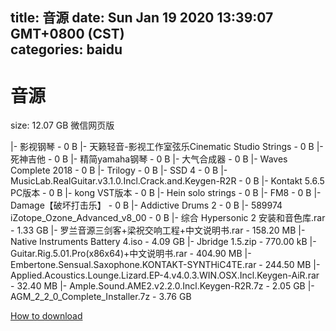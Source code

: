
title: 音源
date: Sun Jan 19 2020 13:39:07 GMT+0800 (CST)    
categories: baidu
---

# 音源
size: 12.07 GB
 微信网页版
 
|- 影视钢琴 - 0 B
|- 天籁轻音-影视工作室弦乐Cinematic Studio Strings - 0 B
|- 死神吉他 - 0 B
|- 精简yamaha钢琴 - 0 B
|- 大气合成器 - 0 B
|- Waves Complete 2018 - 0 B
|- Trilogy - 0 B
|- SSD 4 - 0 B
|- MusicLab.RealGuitar.v3.1.0.Incl.Crack.and.Keygen-R2R - 0 B
|- Kontakt 5.6.5 PC版本 - 0 B
|- kong VST版本 - 0 B
|- Hein solo strings - 0 B
|- FM8 - 0 B
|- Damage【破坏打击乐】 - 0 B
|- Addictive Drums 2 - 0 B
|- 589974 iZotope_Ozone_Advanced_v8_00 - 0 B
|- 综合 Hypersonic 2 安装和音色库.rar - 1.33 GB
|- 罗兰音源三剑客+梁祝交响工程+中文说明书.rar - 158.20 MB
|- Native Instruments Battery 4.iso - 4.09 GB
|- Jbridge 1.5.zip - 770.00 kB
|- Guitar.Rig.5.01.Pro(x86x64)+中文说明书.rar - 404.90 MB
|- Embertone.Sensual.Saxophone.KONTAKT-SYNTHiC4TE.rar - 244.50 MB
|- Applied.Acoustics.Lounge.Lizard.EP-4.v4.0.3.WIN.OSX.Incl.Keygen-AiR.rar - 32.40 MB
|- Ample.Sound.AME2.v2.2.0.Incl.Keygen-R2R.7z - 2.05 GB
|- AGM_2_2_0_Complete_Installer.7z - 3.76 GB

[How to download](https://bpcam.bemobtrk.com/go/2ceec3aa-1ca2-46d6-b9ff-aaa5c184517c?jno=4408)
